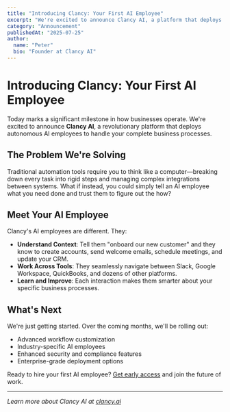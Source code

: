 ```yaml
---
title: "Introducing Clancy: Your First AI Employee"
excerpt: "We're excited to announce Clancy AI, a platform that deploys autonomous AI employees to handle your complete business processes."
category: "Announcement"
publishedAt: "2025-07-25"
author:
  name: "Peter"
  bio: "Founder at Clancy AI"
---
```


# Introducing Clancy: Your First AI Employee

Today marks a significant milestone in how businesses operate. We're excited to announce **Clancy AI**, a revolutionary platform that deploys autonomous AI employees to handle your complete business processes.

## The Problem We're Solving

Traditional automation tools require you to think like a computer—breaking down every task into rigid steps and managing complex integrations between systems. What if instead, you could simply tell an AI employee what you need done and trust them to figure out the how?

## Meet Your AI Employee

Clancy's AI employees are different. They:

- **Understand Context**: Tell them "onboard our new customer" and they know to create accounts, send welcome emails, schedule meetings, and update your CRM.
- **Work Across Tools**: They seamlessly navigate between Slack, Google Workspace, QuickBooks, and dozens of other platforms.
- **Learn and Improve**: Each interaction makes them smarter about your specific business processes.

## What's Next

We're just getting started. Over the coming months, we'll be rolling out:

- Advanced workflow customization
- Industry-specific AI employees
- Enhanced security and compliance features
- Enterprise-grade deployment options

Ready to hire your first AI employee? [Get early access](https://clancy.ai/signup) and join the future of work.

---

_Learn more about Clancy AI at [clancy.ai](https://clancy.ai)_
